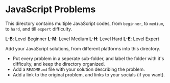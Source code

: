 # JavaScript Problems

This directory contains multiple JavaScript codes, from `beginner`, to `medium`, to `hard`, and till `expert` difficulty.

**L-B**: Level Beginner
**L-M**: Level Medium
**L-H**: Level Hard
**L-E**: Level Expert

Add your JavaScript solutions, from different platforms into this directory.

- Put every problem in a seperate sub-folder, and label the folder with it's difficulty, and keep the directory organized.
- Add a `README.md` file with your solution describing the problem.
- Add a link to the original problem, and links to your socials (if you want).
